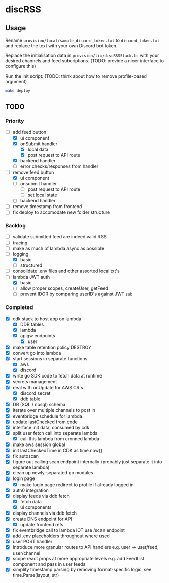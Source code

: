 # discRSS

## Usage

Rename `provision/local/sample_discord_token.txt` to `discord_token.txt` and replace the text with your own Discord bot token.

Replace the initialisation data in `provision/lib/discRSSStack.ts` with your desired channels and feed subcriptions. (TODO: provide a nicer interface to configure this)

Run the init script: (TODO: think about how to remove profile-based argument)

```sh
make deploy
```

## TODO

### Priority

- [ ] add feed button
  - [x] ui component
  - [x] onSubmit handler
    - [x] local data
    - [x] post request to API route
  - [x] backend handler
  - [ ] error checks/responses from handler
- [ ] remove feed button
  - [x] ui component
  - [ ] onsubmit handler
    - [ ] post request to API route
    - [ ] set local state
  - [ ] backend handler
- [ ] remove timestamp from frontend
- [ ] fix deploy to accomodate new folder structure

### Backlog 

- [ ] validate submitted feed are indeed valid RSS
- [ ] tracing
- [ ] make as much of lambda async as possible
- [ ] logging
  - [x] basic
  - [ ] structured
- [ ] consolidate .env files and other assorted local txt's
- [ ] lambda JWT auth
  - [x] basic
  - [ ] allow proper scopes, createUser, getFeed
  - [ ] prevent IDOR by comparing userID's against JWT `sub`

### Completed

- [x] cdk stack to host app on lambda
  - [x] DDB tables
  - [x] lambda
  - [x] apigw endpoints
    - [x] user
- [x] make table retention policy DESTROY
- [x] convert go into lambda
- [x] start sessions in separate functions
  - [x] aws
  - [x] discord
- [x] write go SDK code to fetch data at runtime
- [x] secrets management
- [x] deal with onUpdate for AWS CR's
  - [x] discord secret
  - [x] ddb table
- [x] DB (SQL / nosql) schema
- [x] iterate over multiple channels to post in
- [x] eventbridge schedule for lambda
- [x] update lastChecked from code
- [x] interface init data, consumed by cdk
- [x] split user fetch call into separate lambda
  - [x] call this lambda from cronned lambda
- [x] make aws session global
- [x] init lastCheckedTime in CDK as time.now()
- [x] fix autoscan
- [x] figure out calling scan endpoint internally (probably just separate it into separate lambda)
- [x] clean up newly-separated go modules
- [x] login page
  - [x] make login page redirect to profile if already logged in
- [x] auth0 integration
- [x] display feeds via ddb fetch
  - [x] fetch data
  - [x] ui components
- [x] display channels via ddb fetch
- [x] create DNS endpoint for API
  - [x] update frontend refs
- [x] fix eventbridge call to lambda IOT use /scan endpoint
- [x] add .env placeholders throughout where used
- [x] user POST handler
- [x] introduce more granular routes to API handlers e.g. user -> user/feed, user/channel
- [x] scope react props at more appropriate levels e.g. add FeedList component and pass in user feeds
- [x] simplify timestamp parsing by removing format-specific logic, see time.Parse(layout, str)
